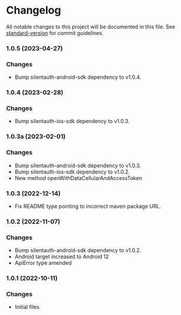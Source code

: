 # Changelog

All notable changes to this project will be documented in this file. See [standard-version](https://github.com/conventional-changelog/standard-version) for commit guidelines.
### 1.0.5 (2023-04-27)
### Changes
* Bump silentauth-android-sdk dependency to v1.0.4.
### 1.0.4 (2023-02-28)
### Changes
* Bump silentauth-ios-sdk dependency to v1.0.3.
### 1.0.3a (2023-02-01)
### Changes
* Bump silentauth-android-sdk dependency to v1.0.3.
* Bump silentauth-ios-sdk dependency to v1.0.2.
* New method openWithDataCellularAndAccessToken 

### 1.0.3 (2022-12-14)
* Fix README type pointing to incorrect maven package URL.

### 1.0.2 (2022-11-07)
### Changes
* Bump silentauth-android-sdk dependency to v1.0.2.
* Android target increased to Android 12
* ApiError type amended

### 1.0.1 (2022-10-11)
### Changes
* Initial files

